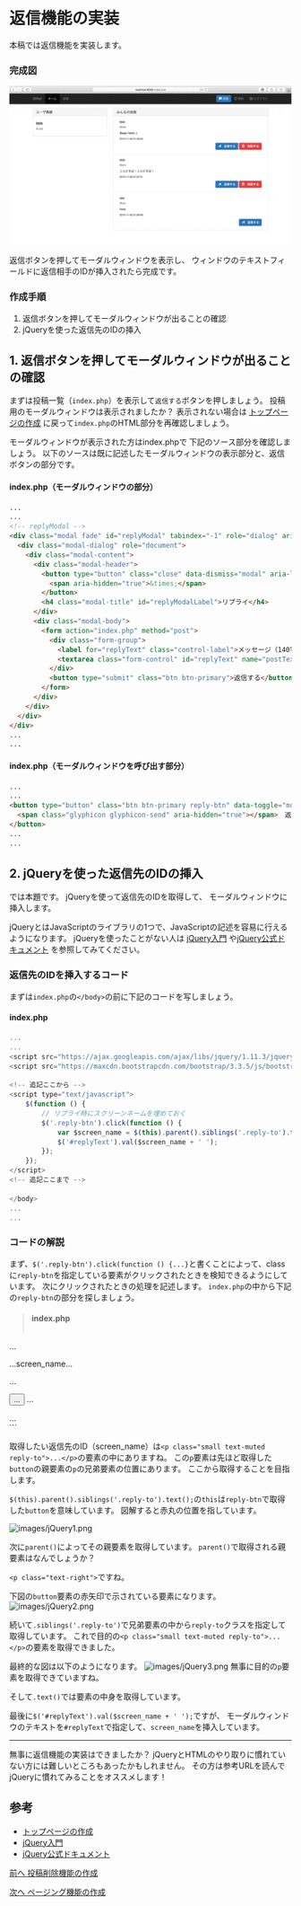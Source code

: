 # 返信機能の実装
本稿では返信機能を実装します。

### 完成図
![微妙なgif](./images/reply-compressor.gif)

返信ボタンを押してモーダルウィンドウを表示し、
ウィンドウのテキストフィールドに返信相手のIDが挿入されたら完成です。

### 作成手順
1. 返信ボタンを押してモーダルウィンドウが出ることの確認
1. jQueryを使った返信先のIDの挿入

##  1. 返信ボタンを押してモーダルウィンドウが出ることの確認
まずは投稿一覧（`index.php`）を表示して`返信する`ボタンを押しましょう。
投稿用のモーダルウィンドウは表示されましたか？
表示されない場合は
[トップページの作成](https://github.com/dit-rohm/textbook/blob/master/autumn/makeIndexPage/addIndexPage.md)
に戻って`index.php`のHTML部分を再確認しましょう。

モーダルウィンドウが表示された方はindex.phpで
下記のソース部分を確認しましょう。
以下のソースは既に記述したモーダルウィンドウの表示部分と、返信ボタンの部分です。

#### index.php（モーダルウィンドウの部分）

```html
...
...
<!-- replyModal -->
<div class="modal fade" id="replyModal" tabindex="-1" role="dialog" aria-labelledby="replyModalLabel">
  <div class="modal-dialog" role="document">
    <div class="modal-content">
      <div class="modal-header">
        <button type="button" class="close" data-dismiss="modal" aria-label="Close">
          <span aria-hidden="true">&times;</span>
        </button>
        <h4 class="modal-title" id="replyModalLabel">リプライ</h4>
      </div>
      <div class="modal-body">
        <form action="index.php" method="post">
          <div class="form-group">
            <label for="replyText" class="control-label">メッセージ（140字まで）：</label>
            <textarea class="form-control" id="replyText" name="postText" maxlength="140"></textarea>
          </div>
          <button type="submit" class="btn btn-primary">返信する</button>
        </form>
      </div>
    </div>
  </div>
</div>
...
...
```
#### index.php（モーダルウィンドウを呼び出す部分）

```html
...
...
<button type="button" class="btn btn-primary reply-btn" data-toggle="modal" data-target="#replyModal">
  <span class="glyphicon glyphicon-send" aria-hidden="true"></span>　返信する
</button>
...
...
```

##  2. jQueryを使った返信先のIDの挿入
では本題です。
jQueryを使って返信先のIDを取得して、
モーダルウィンドウに挿入します。

jQueryとはJavaScriptのライブラリの1つで、JavaScriptの記述を容易に行えるようになります。
jQueryを使ったことがない人は
[jQuery入門](https://github.com/dit-rohm/textbook/blob/master/spring/09/jquery.md)
や[jQuery公式ドキュメント](http://api.jquery.com)
を参照してみてください。

### 返信先のIDを挿入するコード

まずは`index.php`の`</body>`の前に下記のコードを写しましょう。

#### index.php

```javascript
...
...
<script src="https://ajax.googleapis.com/ajax/libs/jquery/1.11.3/jquery.min.js"></script>
<script src="https://maxcdn.bootstrapcdn.com/bootstrap/3.3.5/js/bootstrap.min.js"></script>

<!-- 追記ここから -->
<script type="text/javascript">
    $(function () {
        // リプライ時にスクリーンネームを埋めておく
        $('.reply-btn').click(function () {
            var $screen_name = $(this).parent().siblings('.reply-to').text();
            $('#replyText').val($screen_name + ' ');
        });
    });
</script>
<!-- 追記ここまで -->

</body>
...
...
```

### コードの解説

まず、`$('.reply-btn').click(function () {...}`と書くことによって、classに`reply-btn`を指定している要素がクリックされたときを検知できるようにしています。
次にクリックされたときの処理を記述します。
`index.php`の中から下記の`reply-btn`の部分を探しましょう。

> #### index.php
> ```html
<div class="container-fluid">
    ...
    <p class="small text-muted reply-to">...screen_name...</p>
    ...
    <p class="text-right">
		    <button type="button" class="btn btn-primary reply-btn" data-toggle="modal" data-target="#replyModal">
          ...
		    </button>
		...
    </p>
    ...
</div>
```

取得したい返信先のID（screen_name）は`<p class="small text-muted reply-to">...</p>`の要素の中にありますね。
この`p`要素は先ほど取得した`button`の親要素の`p`の兄弟要素の位置にあります。
ここから取得することを目指します。

`$(this).parent().siblings('.reply-to').text();`の`this`は`reply-btn`で取得した`button`を意味しています。
図解すると赤丸の位置を指しています。

![images/jQuery1.png](./images/jQuery1.png)

次に`parent()`によってその親要素を取得しています。
`parent()`で取得される親要素はなんでしょうか？

`<p class="text-right">`ですね。

下図の`button`要素の赤矢印で示されている要素になります。
![images/jQuery2.png](./images/jQuery2.png)

続いて`.siblings('.reply-to')`で兄弟要素の中から`reply-to`クラスを指定して取得しています。
これで目的の`<p class="small text-muted reply-to">...</p>`の要素を取得できました。

最終的な図は以下のようになります。
![images/jQuery3.png](./images/jQuery3.png)
無事に目的の`p`要素を取得できていますね。

そして`.text()`では要素の中身を取得しています。

最後に`$('#replyText').val($screen_name + ' ');`ですが、
モーダルウィンドウのテキストを`#replyText`で指定して、`screen_name`を挿入しています。

---

無事に返信機能の実装はできましたか？
jQueryとHTMLのやり取りに慣れていない方には難しいところもあったかもしれません。
その方は参考URLを読んでjQueryに慣れてみることをオススメします！

## 参考
- [トップページの作成](../makeIndexPage/addIndexPage.md)
- [jQuery入門](https://github.com/dit-rohm/textbook/blob/master/spring/09/jquery.md)
- [jQuery公式ドキュメント](http://api.jquery.com)
 
[前へ 投稿削除機能の作成](../../autumn/deletePost/deletePost.md)
 
[次へ ページング機能の作成](../../autumn/paging/paging.md)
